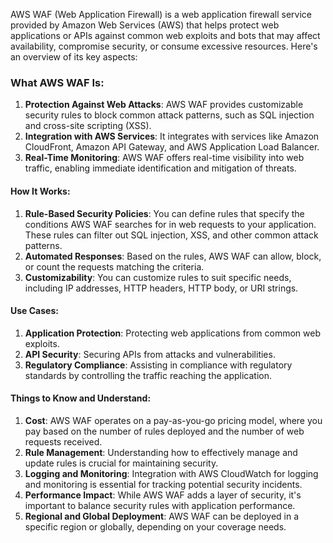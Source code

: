 AWS WAF (Web Application Firewall) is a web application firewall service provided by Amazon Web Services (AWS) that helps protect web applications or APIs against common web exploits and bots that may affect availability, compromise security, or consume excessive resources. Here's an overview of its key aspects:

### What AWS WAF Is:

1. **Protection Against Web Attacks**: AWS WAF provides customizable security rules to block common attack patterns, such as SQL injection and cross-site scripting (XSS).
2. **Integration with AWS Services**: It integrates with services like Amazon CloudFront, Amazon API Gateway, and AWS Application Load Balancer.
3. **Real-Time Monitoring**: AWS WAF offers real-time visibility into web traffic, enabling immediate identification and mitigation of threats.

#### How It Works:

1. **Rule-Based Security Policies**: You can define rules that specify the conditions AWS WAF searches for in web requests to your application. These rules can filter out SQL injection, XSS, and other common attack patterns.
2. **Automated Responses**: Based on the rules, AWS WAF can allow, block, or count the requests matching the criteria.
3. **Customizability**: You can customize rules to suit specific needs, including IP addresses, HTTP headers, HTTP body, or URI strings.

#### Use Cases:

1. **Application Protection**: Protecting web applications from common web exploits.
2. **API Security**: Securing APIs from attacks and vulnerabilities.
3. **Regulatory Compliance**: Assisting in compliance with regulatory standards by controlling the traffic reaching the application.

#### Things to Know and Understand:

1. **Cost**: AWS WAF operates on a pay-as-you-go pricing model, where you pay based on the number of rules deployed and the number of web requests received.
2. **Rule Management**: Understanding how to effectively manage and update rules is crucial for maintaining security.
3. **Logging and Monitoring**: Integration with AWS CloudWatch for logging and monitoring is essential for tracking potential security incidents.
4. **Performance Impact**: While AWS WAF adds a layer of security, it's important to balance security rules with application performance.
5. **Regional and Global Deployment**: AWS WAF can be deployed in a specific region or globally, depending on your coverage needs.

